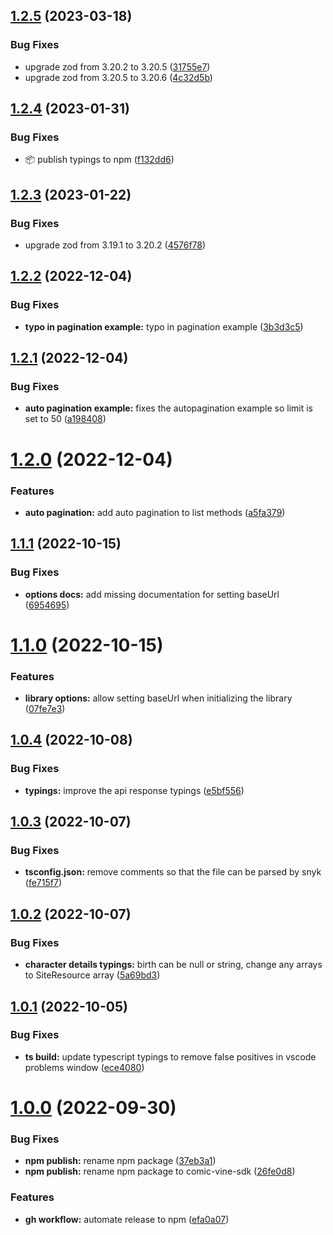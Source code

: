 ## [1.2.5](https://github.com/AllyMurray/comic-vine/compare/v1.2.4...v1.2.5) (2023-03-18)

### Bug Fixes

- upgrade zod from 3.20.2 to 3.20.5 ([31755e7](https://github.com/AllyMurray/comic-vine/commit/31755e711b7a61fced6da6554461b45f4db43046))
- upgrade zod from 3.20.5 to 3.20.6 ([4c32d5b](https://github.com/AllyMurray/comic-vine/commit/4c32d5b8f8d94da50a1a4c456f360dbe9d53beaf))

## [1.2.4](https://github.com/AllyMurray/comic-vine/compare/v1.2.3...v1.2.4) (2023-01-31)

### Bug Fixes

- :package: publish typings to npm ([f132dd6](https://github.com/AllyMurray/comic-vine/commit/f132dd6e3d8a2983e5e8b20434c6d491123503e4))

## [1.2.3](https://github.com/AllyMurray/comic-vine/compare/v1.2.2...v1.2.3) (2023-01-22)

### Bug Fixes

- upgrade zod from 3.19.1 to 3.20.2 ([4576f78](https://github.com/AllyMurray/comic-vine/commit/4576f78a34a5470274da2d384814bf8f85e977fe))

## [1.2.2](https://github.com/AllyMurray/comic-vine/compare/v1.2.1...v1.2.2) (2022-12-04)

### Bug Fixes

- **typo in pagination example:** typo in pagination example ([3b3d3c5](https://github.com/AllyMurray/comic-vine/commit/3b3d3c5b30ce42672767f1a17d78b792a6dc3a0f))

## [1.2.1](https://github.com/AllyMurray/comic-vine/compare/v1.2.0...v1.2.1) (2022-12-04)

### Bug Fixes

- **auto pagination example:** fixes the autopagination example so limit is set to 50 ([a198408](https://github.com/AllyMurray/comic-vine/commit/a19840857a67c71f8cd671f47335b8c7a6f28f4d))

# [1.2.0](https://github.com/AllyMurray/comic-vine/compare/v1.1.1...v1.2.0) (2022-12-04)

### Features

- **auto pagination:** add auto pagination to list methods ([a5fa379](https://github.com/AllyMurray/comic-vine/commit/a5fa379e9cc267552741aa5f82c06b8242f55856))

## [1.1.1](https://github.com/AllyMurray/comic-vine/compare/v1.1.0...v1.1.1) (2022-10-15)

### Bug Fixes

- **options docs:** add missing documentation for setting baseUrl ([6954695](https://github.com/AllyMurray/comic-vine/commit/6954695b6d3322fde38258fcc1f50fc6a83aa72e))

# [1.1.0](https://github.com/AllyMurray/comic-vine/compare/v1.0.4...v1.1.0) (2022-10-15)

### Features

- **library options:** allow setting baseUrl when initializing the library ([07fe7e3](https://github.com/AllyMurray/comic-vine/commit/07fe7e3905bea006b8a15dc0b545a0ae1f53f084))

## [1.0.4](https://github.com/AllyMurray/comic-vine/compare/v1.0.3...v1.0.4) (2022-10-08)

### Bug Fixes

- **typings:** improve the api response typings ([e5bf556](https://github.com/AllyMurray/comic-vine/commit/e5bf5561149e1cff6e0c538dacf3c8fc71b6c935))

## [1.0.3](https://github.com/AllyMurray/comic-vine/compare/v1.0.2...v1.0.3) (2022-10-07)

### Bug Fixes

- **tsconfig.json:** remove comments so that the file can be parsed by snyk ([fe715f7](https://github.com/AllyMurray/comic-vine/commit/fe715f72840bce8247c0550c21fa45d555b7990f))

## [1.0.2](https://github.com/AllyMurray/comic-vine/compare/v1.0.1...v1.0.2) (2022-10-07)

### Bug Fixes

- **character details typings:** birth can be null or string, change any arrays to SiteResource array ([5a69bd3](https://github.com/AllyMurray/comic-vine/commit/5a69bd3b6394b2a389cdf7c5b9b4713350788fb8))

## [1.0.1](https://github.com/AllyMurray/comic-vine/compare/v1.0.0...v1.0.1) (2022-10-05)

### Bug Fixes

- **ts build:** update typescript typings to remove false positives in vscode problems window ([ece4080](https://github.com/AllyMurray/comic-vine/commit/ece4080370be2635712b1978f2e6d7f6c88ddc40))

# [1.0.0](https://github.com/AllyMurray/comic-vine/compare/efa0a077ec5104451fc33ab773d888bb79f6438f...v1.0.0) (2022-09-30)

### Bug Fixes

- **npm publish:** rename npm package ([37eb3a1](https://github.com/AllyMurray/comic-vine/commit/37eb3a17b9b8cd1c58e09b2efcb1380e10124d14))
- **npm publish:** rename npm package to comic-vine-sdk ([26fe0d8](https://github.com/AllyMurray/comic-vine/commit/26fe0d8321c7ed4df57664e5006a798e296b17dc))

### Features

- **gh workflow:** automate release to npm ([efa0a07](https://github.com/AllyMurray/comic-vine/commit/efa0a077ec5104451fc33ab773d888bb79f6438f))
